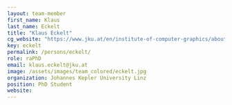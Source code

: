 ```yaml
---
layout: team-member
first_name: Klaus
last_name: Eckelt
title: "Klaus Eckelt"
cg_website: "https://www.jku.at/en/institute-of-computer-graphics/about-us/team/klaus-eckelt/" #remove to show person directly on data-vis page
key: eckelt
permalink: /persons/eckelt/
role: raPhD
email: klaus.eckelt@jku.at
image: /assets/images/team_colored/eckelt.jpg
organization: Johannes Kepler University Linz
position: PhD Student
website: 
---
```

